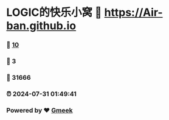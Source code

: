 # LOGIC的快乐小窝 :link: https://Air-ban.github.io 
### :page_facing_up: [10](https://Air-ban.github.io/tag.html) 
### :speech_balloon: 3 
### :hibiscus: 31666 
### :alarm_clock: 2024-07-31 01:49:41 
### Powered by :heart: [Gmeek](https://github.com/Meekdai/Gmeek)
